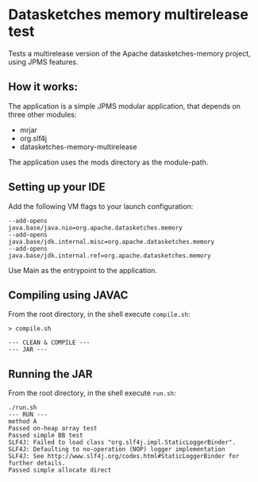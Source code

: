 Datasketches memory multirelease test
=====================================

Tests a multirelease version of the Apache datasketches-memory project, using JPMS features.

How it works:
-------------

The application is a simple JPMS modular application, that depends on three other modules:

- mrjar
- org.slf4j
- datasketches-memory-multirelease

The application uses the mods directory as the module-path.

Setting up your IDE
-------------------

Add the following VM flags to your launch configuration:

```
--add-opens
java.base/java.nio=org.apache.datasketches.memory
--add-opens
java.base/jdk.internal.misc=org.apache.datasketches.memory
--add-opens
java.base/jdk.internal.ref=org.apache.datasketches.memory
```

Use Main as the entrypoint to the application.

Compiling using JAVAC
---------------------

From the root directory, in the shell execute `compile.sh`:

```
> compile.sh

--- CLEAN & COMPILE ---
--- JAR ---
```

Running the JAR
---------------

From the root directory, in the shell execute `run.sh`:

```
./run.sh
--- RUN ---
method A
Passed on-heap array test
Passed simple BB test
SLF4J: Failed to load class "org.slf4j.impl.StaticLoggerBinder".
SLF4J: Defaulting to no-operation (NOP) logger implementation
SLF4J: See http://www.slf4j.org/codes.html#StaticLoggerBinder for further details.
Passed simple allocate direct
```
